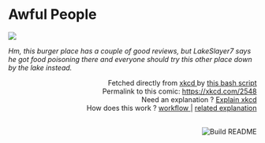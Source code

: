# <b>Awful People</b>

[![](https://imgs.xkcd.com/comics/awful_people.png)](https://xkcd.com/2548)

<i>Hm, this burger place has a couple of good reviews, but LakeSlayer7 says he got food poisoning there and everyone should try this other place down by the lake instead.</i>

<div align="right">
  Fetched directly from
  <a href="https://xkcd.com">
    xkcd
  </a>
  by
  <a href="https://github.com/Vanille-N/Vanille-N/blob/master/fetch">
    this bash script
  </a>
</div>
<div align="right">
  Permalink to this comic:
  <a href="https://xkcd.com/2548">
    https://xkcd.com/2548
  </a>
</div>
<div align="right">
  Need an explanation ?
  <a href="https://www.explainxkcd.com/wiki/index.php/2548">
    Explain xkcd
  </a>
</div>
<div align="right">
  How does this work ?
  <a href="https://github.com/Vanille-N/Vanille-N/blob/master/.github/workflows/build.yml">
    workflow
  </a>
  |
  <a href="https://simonwillison.net/2020/Jul/10/self-updating-profile-readme/">
    related explanation
  </a>
</div><br>

<a href="https://github.com/Vanille-N/Vanille-N/actions"><img src="https://github.com/Vanille-N/Vanille-N/workflows/Build%20README/badge.svg" align="right" alt="Build README"></a>
